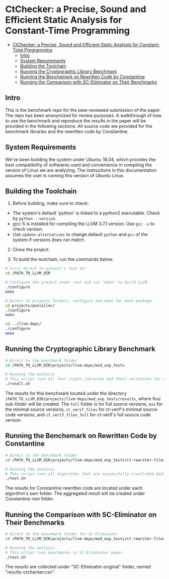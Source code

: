 # CtChecker: a Precise, Sound and Efficient Static Analysis for Constant-Time Programming


- [CtChecker: a Precise, Sound and Efficient Static Analysis for Constant-Time Programming](#ctchecker-a-precise-sound-and-efficient-static-analysis-for-constant-time-programming)
  - [Intro](#intro)
  - [System Requirements](#system-requirements)
  - [Building the Toolchain](#building-the-toolchain)
  - [Running the Cryptographic Library Benchmark](#running-the-cryptographic-library-benchmark)
  - [Running the Benchemark on Rewritten Code by Constantine](#running-the-benchemark-on-rewritten-code-by-constantine)
  - [Running the Comparison with SC-Eliminator on Their Benchmarks](#running-the-comparison-with-sc-eliminator-on-their-benchmarks)


## Intro

This is the benchmark repo for the peer-reviewed submission of the paper. The repo has been anonymized for review purposes. A walkthrough of how to use the benchmark and reproduce the results in the paper will be provided in the following sections. All source code are provided for the benchmark libraries and the rewritten code by Constantine.

## System Requirements

We've been building the system under Ubuntu 18.04, which provides the best compatibility of softwares used and convenience in compiling the version of Linux we are analyzing. The instructions in this documentation assumes the user is running this version of Ubuntu Linux.

## Building the Toolchain

1. Before building, make sure to check:

- The system's default 'python' is linked to a python2 executable. Check by `python --version`.
- gcc-5 is installed for compiling the LLVM 3.7.1 version. Use `gcc -v` to check version. 
- Use `update-alternatives` to change default `python` and `gcc` of the system if versions does not match.

2. Clone the project. 

3. To build the toolchain, run the commands below.

```sh
# First direct to project's root dir
cd /PATH_TO_LLVM_DIR

# Configure the project under root and run 'make' to build LLVM
./configure
make

# Direct to projects folders, configure and make for each package.
cd projects/poolalloc/
./configure
make

cd ../llvm-deps/
./configure
make
```

## Running the Cryptographic Library Benchmark

```sh
# Direct to the benchmark folder
cd /PATH_TO_LLVM_DIR/projects/llvm-deps/mod_exp_tests

# Running the analysis
# This script runs all four crypto libraries and their variations for comparison with ct-verif
./runall.sh
```
The results for this benchmark located under the directory `/PATH_TO_LLVM_DIR/projects/llvm-deps/mod_exp_tests/results`, where four sub-folder will be created. The `full` folder is for full source versions, `min` for the minimal source versions, `ct_verif_files` for ct-verif's minimal source code versions, and `ct_verif_files_full` for ct-verif's full source code version.

## Running the Benchemark on Rewritten Code by Constantine

```sh
# Direct to the benchmark folder
cd /PATH_TO_LLVM_DIR/projects/llvm-deps/mod_exp_tests/ct-rewriter-files/Constantine

# Running the analysis
# This script runs all algorithms that are successfully translated back to C source file
./test.sh
```

The results for Constantine rewritten code are located under each algorithm's own folder. The aggregated result will be created under Constantine root folder.

## Running the Comparison with SC-Eliminator on Their Benchmarks

```sh
# Direct to the benchmark folder for SC-Eliminator
cd /PATH_TO_LLVM_DIR/projects/llvm-deps/mod_exp_tests/ct-rewriter-files/SC-Eliminator-original

# Running the analysis
# This script runs benchmarks in SC-Eliminator paper
./test.sh
```

The results are collected under "SC-Eliminator-original" folder, named "results-ctchecker.csv".